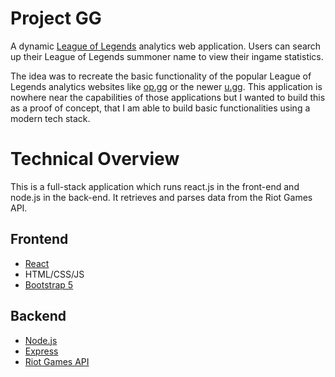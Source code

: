 # Project GG

A dynamic [League of Legends](https://na.leagueoflegends.com/en-us/) analytics web application. Users can search up their League of Legends summoner name to view their ingame statistics.

The idea was to recreate the basic functionality of the popular League of Legends analytics websites like [op.gg](https://na.op.gg/) or the newer [u.gg](https://u.gg/). This application is nowhere near the capabilities of those applications but I wanted to build this as a proof of concept, that I am able to build basic functionalities using a modern tech stack.

# Technical Overview

This is a full-stack application which runs react.js in the front-end and node.js in the back-end. It retrieves and parses data from the Riot Games API. 

## Frontend
- [React](https://reactjs.org/)
- HTML/CSS/JS
- [Bootstrap 5](https://getbootstrap.com/)

## Backend
- [Node.js](https://nodejs.org/en/)
- [Express](https://expressjs.com/)
- [Riot Games API](https://developer.riotgames.com/)